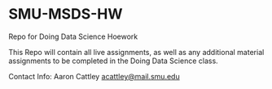 # SMU-MSDS-HW
Repo for Doing Data Science Hoework

This Repo will contain all live assignments, as well as any additional material assignments to be completed in the Doing Data Science class.


Contact Info:
Aaron Cattley
acattley@mail.smu.edu
